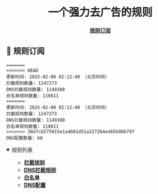 <div align="center">
<h1 align="center"><br>一个强力去广告的规则</h1>

<h4>
  <a href="#a">规则订阅</a>
</h4>

</div>

<h2 id="a">🎯 规则订阅</h2>

```
=======
<<<<<<< HEAD
更新时间: 2025-02-08 02:12:40 （北京时间）
拦截规则数量: 1247273
DNS拦截规则数量: 1149380
白名单规则数量: 119811
=======
更新时间: 2025-02-08 02:12:40 （北京时间）
拦截规则数量: 1247273
DNS拦截规则数量: 1149380
白名单规则数量: 119811
>>>>>>> 38d7cb575015e1a4601d51a227264e465b98b797
DNS配置数量: 68
``` 
<details open>
<summary>规则列表</summary>
<ul>

- **[拦截规则](https://raw.githubusercontent.com/LINJIANPEI/LinlinDNS/main/rules.txt)**
- **[DNS拦截规则](https://raw.githubusercontent.com/LINJIANPEI/LinlinDNS/main/dns.txt)**
- **[白名单](https://raw.githubusercontent.com/LINJIANPEI/LinlinDNS/main/allow.txt)**
- **[DNS配置](https://raw.githubusercontent.com/LINJIANPEI/LinlinDNS/main/DnsConfiguration.txt)**
</ul>
</details>